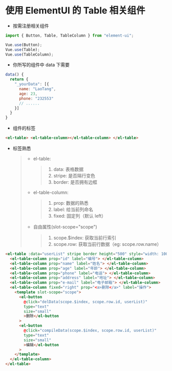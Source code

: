 # 使用 ElementUI 的 Table 相关组件

- 按需注册相关组件

```javaScript
import { Button, Table, TableColumn } from "element-ui";

Vue.use(Button);
Vue.use(Table);
Vue.use(TableColumn);
```

- 你所写的组件中 data 下需要

```javaScript
data() {
  return {
    "_yourData": [{
      name: "LaoTang",
      age: 23,
      phone: "232553"
      // ......
    }]
  }
}
```

- 组件的标签

```html
<el-table> <el-table-column></el-table-column> </el-table>
```

- 标签熟悉
  > - el-table:
  >   > 1.  data: 表格数据
  >   > 2.  stripe: 是否隔行变色
  >   > 3.  border: 是否拥有边框
  > - el-table-column:
  >   > 1.  prop: 数据的熟悉
  >   > 2.  label: 给当前列命名
  >   > 3.  fixed: 固定列（默认 left）
  > - 自由属性(slot-scope="scope")
  >   > 1.  scope.\$index: 获取当前行索引
  >   > 2.  scope.row: 获取当前行数据（eg: scope.row.name）

```html
<el-table :data="userList" stripe border height="500" style="width: 100%">
  <el-table-column prop="id" label="编号"> </el-table-column>
  <el-table-column prop="name" label="姓名"> </el-table-column>
  <el-table-column prop="age" label="年龄"> </el-table-column>
  <el-table-column prop="phone" label="电话"> </el-table-column>
  <el-table-column prop="address" label="地址"> </el-table-column>
  <el-table-column prop="e-mail" label="电子邮箱"> </el-table-column>
  <el-table-column fixed="right" prop="<a>删除</a>" label="操作">
    <template slot-scope="scope">
      <el-button
        @click="delData(scope.$index, scope.row.id, userList)"
        type="text"
        size="small"
        >删除</el-button
      >
      <el-button
        @click="compileData(scope.$index, scope.row.id, userList)"
        type="text"
        size="small"
        >编辑</el-button
      >
    </template>
  </el-table-column>
</el-table>
```
